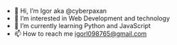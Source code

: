 - 👋 Hi, I’m Igor aka @cyberpaxan
- 👀 I’m interested in Web Development and technology
- 🌱 I’m currently learning Python and JavaScript
- 📫 How to reach me igorl098765@gmail.com
